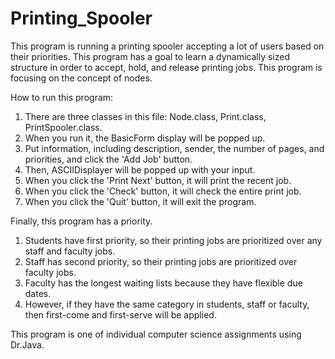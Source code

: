 # Printing_Spooler
This program is running a printing spooler accepting a lot of users based on their priorities.
This program has a goal to learn a dynamically sized structure in order to accept, hold, and release printing jobs. This program is focusing on the concept of nodes.

How to run this program:
1) There are three classes in this file: Node.class, Print.class, PrintSpooler.class.
2) When you run it, the BasicForm display will be popped up.
3) Put information, including description, sender, the number of pages, and priorities, and click the 'Add Job' button. 
4) Then, ASCIIDisplayer will be popped up with your input.
5) When you click the 'Print Next' button, it will print the recent job.
6) When you click the 'Check' button, it will check the entire print job.
7) When you click the 'Quit' button, it will exit the program.

Finally, this program has a priority.
1) Students have first priority, so their printing jobs are prioritized over any staff and faculty jobs.
2) Staff has second priority, so their printing jobs are prioritized over faculty jobs.
3) Faculty has the longest waiting lists because they have flexible due dates.
4) However, if they have the same category in students, staff or faculty, then first-come and first-serve will be applied.

This program is one of individual computer science assignments using Dr.Java.
